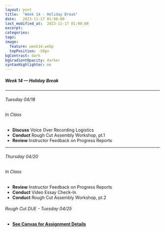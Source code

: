 ```yaml
---
layout: post
title:  "Week 14 - Holiday Break"
date:   2023-11-17 01:00:00
last_modified_at:  2023-11-17 01:00:00
excerpt: 
categories: 
tags: 
image:
  feature: week14.webp
  topPosition: -50px
bgContrast: dark
bgGradientOpacity: darker
syntaxHighlighter: no
---
```

##### **Week 14 — Holiday Break**

---

###### Tuesday 04/18

###### *In Class*
- **Discuss** Voice Over Recording Logistics
- **Conduct** Rough Cut Assembly Workshop, pt.1
- **Review** Instructor Feedback on Progress Reports

---

###### Thursday 04/20 

###### *In Class*
- **Review** Instructor Feedback on Progress Reports
- **Conduct** Video Essay Check-In 
- **Conduct** Rough Cut Assembly Workshop, pt.2


###### *Rough Cut DUE - Tuesday 04/25*
- [**See Canvas for Assignment Details**](https://uncch.instructure.com/courses/17305/assignments/197245)
